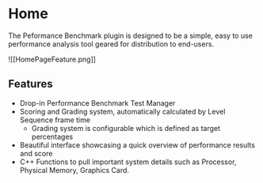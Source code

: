 # Home

The Peformance Benchmark plugin is designed to be a simple, easy to use performance analysis tool geared for distribution to end-users.

![[HomePageFeature.png]]

## Features

- Drop-in Performance Benchmark Test Manager
- Scoring and Grading system, automatically calculated by Level Sequence frame time
	- Grading system is configurable which is defined as target percentages
- Beautiful interface showcasing a quick overview of performance results and score
- C++ Functions to pull important system details such as Processor, Physical Memory, Graphics Card.